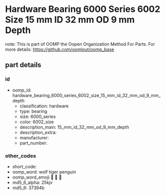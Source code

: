 # Hardware Bearing 6000 Series 6002 Size 15 mm ID 32 mm OD 9 mm Depth  

note: This is part of OOMP the Oopen Organization Method For Parts. For more details: https://github.com/oomlout/oomp_base

##  part details





### id
* oomp_id: hardware_bearing_6000_series_6002_size_15_mm_id_32_mm_od_9_mm_depth
  * classification: hardware
  * type: bearing
  * size: 6000_series
  * color: 6002_size
  * description_main: 15_mm_id_32_mm_od_9_mm_depth
  * description_extra: 
  * manufacturer: 
  * part_number: 

### other_codes
* short_code: 
* oomp_word: wolf tiger penguin
* oomp_word_emoji :wolf: :tiger: :penguin:
* md5_6_alpha: 25kjv
* md5_6: 37394b